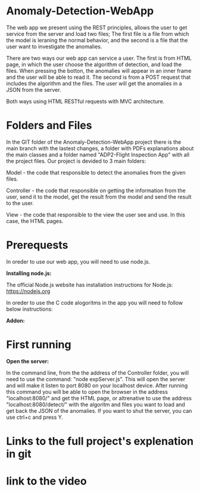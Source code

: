 # Anomaly-Detection-WebApp
The web app we present using the REST principles, allows the user to get service from the server and load two files;
The first file is a file from which the model is leraning the normal behavior, and the second is a file that the user want to investigate the anomalies.

There are two ways our web app can service a user.
The first is from HTML page, in which the user choose the algorithm of detection, and load the files.
When pressing the botton, the anomalies will appear in an inner frame and the user will be able to read it.
The second is from a POST request that includes the algorithm and the files. The user will get the anomalies in a JSON from the server.

Both ways using HTML RESTful requests with MVC architecture.

# Folders and Files
In the GIT folder of the Anomaly-Detection-WebApp project there is the main branch with the lastest changes, a folder with PDFs explanations about the main classes and a folder named "ADP2-Flight Inspection App" with all the project files. 
Our project is devided to 3 main folders:

Model - the code that responsible to detect the anomalies from the given files.

Controller - the code that responsible on getting the information from the user, send it to the model, get the result from the model and send the result to the user.

View - the code that responsible to the view the user see and use. In this case, the HTML pages.


# Prerequests
In oreder to use our web app, you will need to use node.js.

**Installing node.js:**

The official Node.js website has installation instructions for Node.js: https://nodejs.org

In oreder to use the C code alogoritms in the app you will need to follow below instructions:

**Addon:**

# First running

**Open the server:**

In the command line, from the the address of the Controller folder, you will need to use the command: "node expServer.js".
This will open the server and will make it listen to port 8080 on your localhost device.
After running this command you will be able to open the browser in the address "localhost:8080/"
and get the HTML page, or altrenative to use the address "localhost:8080/detect/" with the algoritm and files you want to load and get back the JSON of the anomalies.
If you want to shut the server, you can use ctrl+c and press Y.

# Links to the full project's explenation in git

# link to the video



